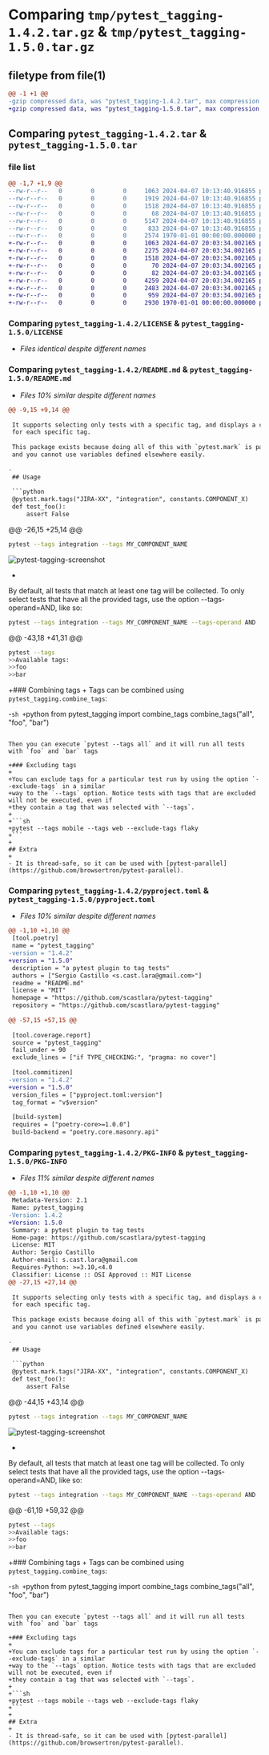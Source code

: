 # Comparing `tmp/pytest_tagging-1.4.2.tar.gz` & `tmp/pytest_tagging-1.5.0.tar.gz`

## filetype from file(1)

```diff
@@ -1 +1 @@
-gzip compressed data, was "pytest_tagging-1.4.2.tar", max compression
+gzip compressed data, was "pytest_tagging-1.5.0.tar", max compression
```

## Comparing `pytest_tagging-1.4.2.tar` & `pytest_tagging-1.5.0.tar`

### file list

```diff
@@ -1,7 +1,9 @@
--rw-r--r--   0        0        0     1063 2024-04-07 10:13:40.916855 pytest_tagging-1.4.2/LICENSE
--rw-r--r--   0        0        0     1919 2024-04-07 10:13:40.916855 pytest_tagging-1.4.2/README.md
--rw-r--r--   0        0        0     1518 2024-04-07 10:13:40.916855 pytest_tagging-1.4.2/pyproject.toml
--rw-r--r--   0        0        0       68 2024-04-07 10:13:40.916855 pytest_tagging-1.4.2/pytest_tagging/__init__.py
--rw-r--r--   0        0        0     5147 2024-04-07 10:13:40.916855 pytest_tagging-1.4.2/pytest_tagging/plugin.py
--rw-r--r--   0        0        0      833 2024-04-07 10:13:40.916855 pytest_tagging-1.4.2/pytest_tagging/utils.py
--rw-r--r--   0        0        0     2574 1970-01-01 00:00:00.000000 pytest_tagging-1.4.2/PKG-INFO
+-rw-r--r--   0        0        0     1063 2024-04-07 20:03:34.002165 pytest_tagging-1.5.0/LICENSE
+-rw-r--r--   0        0        0     2275 2024-04-07 20:03:34.002165 pytest_tagging-1.5.0/README.md
+-rw-r--r--   0        0        0     1518 2024-04-07 20:03:34.002165 pytest_tagging-1.5.0/pyproject.toml
+-rw-r--r--   0        0        0       70 2024-04-07 20:03:34.002165 pytest_tagging-1.5.0/pytest_tagging/__init__.py
+-rw-r--r--   0        0        0       82 2024-04-07 20:03:34.002165 pytest_tagging-1.5.0/pytest_tagging/choices.py
+-rw-r--r--   0        0        0     4259 2024-04-07 20:03:34.002165 pytest_tagging-1.5.0/pytest_tagging/plugin.py
+-rw-r--r--   0        0        0     2483 2024-04-07 20:03:34.002165 pytest_tagging-1.5.0/pytest_tagging/selector.py
+-rw-r--r--   0        0        0      959 2024-04-07 20:03:34.002165 pytest_tagging-1.5.0/pytest_tagging/utils.py
+-rw-r--r--   0        0        0     2930 1970-01-01 00:00:00.000000 pytest_tagging-1.5.0/PKG-INFO
```

### Comparing `pytest_tagging-1.4.2/LICENSE` & `pytest_tagging-1.5.0/LICENSE`

 * *Files identical despite different names*

### Comparing `pytest_tagging-1.4.2/README.md` & `pytest_tagging-1.5.0/README.md`

 * *Files 10% similar despite different names*

```diff
@@ -9,15 +9,14 @@
 
 It supports selecting only tests with a specific tag, and displays a counter of how many tests failed
 for each specific tag.
 
 This package exists because doing all of this with `pytest.mark` is painful, since it requires registering marks, 
 and you cannot use variables defined elsewhere easily.
 
-
 ## Usage
 
 ```python
 @pytest.mark.tags("JIRA-XX", "integration", constants.COMPONENT_X)
 def test_foo():
     assert False
 ```
@@ -26,15 +25,14 @@
 
 ```sh
 pytest --tags integration --tags MY_COMPONENT_NAME
 ```
 
 ![pytest-tagging-screenshot](/media/screenshot-1.png)
 
-
 By default, all tests that match at least one tag will be collected. To only select
 tests that have all the provided tags, use the option --tags-operand=AND, like so:
 
 ```sh
 pytest --tags integration --tags MY_COMPONENT_NAME --tags-operand AND
 ```
 
@@ -43,18 +41,31 @@
 ```sh
 pytest --tags
 >>Available tags:
 >>foo
 >>bar
 ```
 
+### Combining tags
+
 Tags can be combined using `pytest_tagging.combine_tags`:
 
-```sh
+```python
 from pytest_tagging import combine_tags
 combine_tags("all", "foo", "bar")
 ```
 
 Then you can execute `pytest --tags all` and it will run all tests with `foo` and `bar` tags
 
+### Excluding tags
+
+You can exclude tags for a particular test run by using the option `--exclude-tags` in a similar
+way to the `--tags` option. Notice tests with tags that are excluded will not be executed, even if
+they contain a tag that was selected with `--tags`.
+
+```sh
+pytest --tags mobile --tags web --exclude-tags flaky
+```
+
 ## Extra
+
 - It is thread-safe, so it can be used with [pytest-parallel](https://github.com/browsertron/pytest-parallel).
```

### Comparing `pytest_tagging-1.4.2/pyproject.toml` & `pytest_tagging-1.5.0/pyproject.toml`

 * *Files 10% similar despite different names*

```diff
@@ -1,10 +1,10 @@
 [tool.poetry]
 name = "pytest_tagging"
-version = "1.4.2"
+version = "1.5.0"
 description = "a pytest plugin to tag tests"
 authors = ["Sergio Castillo <s.cast.lara@gmail.com>"]
 readme = "README.md"
 license = "MIT"
 homepage = "https://github.com/scastlara/pytest-tagging"
 repository = "https://github.com/scastlara/pytest-tagging"
 
@@ -57,15 +57,15 @@
 
 [tool.coverage.report]
 source = "pytest_tagging"
 fail_under = 90
 exclude_lines = ["if TYPE_CHECKING:", "pragma: no cover"]
 
 [tool.commitizen]
-version = "1.4.2"
+version = "1.5.0"
 version_files = ["pyproject.toml:version"]
 tag_format = "v$version"
 
 [build-system]
 requires = ["poetry-core>=1.0.0"]
 build-backend = "poetry.core.masonry.api"
```

### Comparing `pytest_tagging-1.4.2/PKG-INFO` & `pytest_tagging-1.5.0/PKG-INFO`

 * *Files 11% similar despite different names*

```diff
@@ -1,10 +1,10 @@
 Metadata-Version: 2.1
 Name: pytest_tagging
-Version: 1.4.2
+Version: 1.5.0
 Summary: a pytest plugin to tag tests
 Home-page: https://github.com/scastlara/pytest-tagging
 License: MIT
 Author: Sergio Castillo
 Author-email: s.cast.lara@gmail.com
 Requires-Python: >=3.10,<4.0
 Classifier: License :: OSI Approved :: MIT License
@@ -27,15 +27,14 @@
 
 It supports selecting only tests with a specific tag, and displays a counter of how many tests failed
 for each specific tag.
 
 This package exists because doing all of this with `pytest.mark` is painful, since it requires registering marks, 
 and you cannot use variables defined elsewhere easily.
 
-
 ## Usage
 
 ```python
 @pytest.mark.tags("JIRA-XX", "integration", constants.COMPONENT_X)
 def test_foo():
     assert False
 ```
@@ -44,15 +43,14 @@
 
 ```sh
 pytest --tags integration --tags MY_COMPONENT_NAME
 ```
 
 ![pytest-tagging-screenshot](/media/screenshot-1.png)
 
-
 By default, all tests that match at least one tag will be collected. To only select
 tests that have all the provided tags, use the option --tags-operand=AND, like so:
 
 ```sh
 pytest --tags integration --tags MY_COMPONENT_NAME --tags-operand AND
 ```
 
@@ -61,19 +59,32 @@
 ```sh
 pytest --tags
 >>Available tags:
 >>foo
 >>bar
 ```
 
+### Combining tags
+
 Tags can be combined using `pytest_tagging.combine_tags`:
 
-```sh
+```python
 from pytest_tagging import combine_tags
 combine_tags("all", "foo", "bar")
 ```
 
 Then you can execute `pytest --tags all` and it will run all tests with `foo` and `bar` tags
 
+### Excluding tags
+
+You can exclude tags for a particular test run by using the option `--exclude-tags` in a similar
+way to the `--tags` option. Notice tests with tags that are excluded will not be executed, even if
+they contain a tag that was selected with `--tags`.
+
+```sh
+pytest --tags mobile --tags web --exclude-tags flaky
+```
+
 ## Extra
+
 - It is thread-safe, so it can be used with [pytest-parallel](https://github.com/browsertron/pytest-parallel).
```

